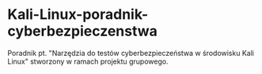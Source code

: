 # Kali-Linux-poradnik-cyberbezpieczenstwa
Poradnik pt. "Narzędzia do testów cyberbezpieczeństwa w środowisku Kali Linux" stworzony w ramach projektu grupowego. 
